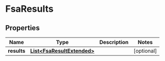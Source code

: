 
# FsaResults

## Properties
Name | Type | Description | Notes
------------ | ------------- | ------------- | -------------
**results** | [**List&lt;FsaResultExtended&gt;**](FsaResultExtended.md) |  |  [optional]



